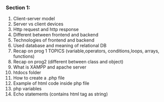 ### Section 1:
1. Client-server model
2. Server vs client devices
3. Http request and http response
4. Different between frontend and backend
5. Technologies of frontend and backend
6. Used database and meaning of relational DB
7. Recap on prog 1 TOPICS (variable,operators, conditions,loops, arrays, functions)
8. Recap on prog2 (different between class and object)
9. What is XAMPP and apache server
10. htdocs folder
11. How to create a .php file
12. Example of html code inside php file
13. php variables
14. Echo statements (contains html tag as string)